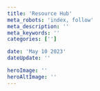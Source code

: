 ```yaml
---
title: 'Resource Hub'
meta_robots: 'index, follow'
meta_description: ''
meta_keywords: ''
categories: ['']

date: 'May 10 2023'
dateUpdate: ''

heroImage: ''
heroAltImage: ''
---
```



